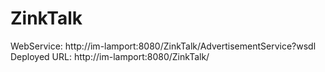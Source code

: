# ZinkTalk

WebService: http://im-lamport:8080/ZinkTalk/AdvertisementService?wsdl
Deployed URL: http://im-lamport:8080/ZinkTalk/